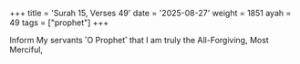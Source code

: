 +++
title = 'Surah 15, Verses 49'
date = '2025-08-27'
weight = 1851
ayah = 49
tags = ["prophet"]
+++

Inform My servants ˹O Prophet˺ that I am truly the All-Forgiving, Most Merciful,